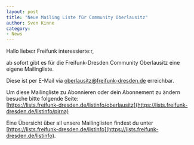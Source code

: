 ```yaml
---
layout: post
title: "Neue Mailing Liste für Community Oberlausitz"
author: Sven Kinne
category:
- News
---
```


Hallo liebe:r Freifunk interessierte:r,

ab sofort gibt es für die Freifunk-Dresden Community Oberlausitz eine eigene Mailingliste.

Diese ist per E-Mail via [oberlausitz@freifunk-dresden.de](mailto:pirna@freifunk-dresden.de) erreichbar.

Um diese Mailingliste zu Abonnieren oder dein Abonnement zu ändern besuche bitte folgende Seite:  
[https://lists.freifunk-dresden.de/listinfo/oberlausitz](https://lists.freifunk-dresden.de/listinfo/pirna)

Eine Übersicht über all unsere Mailinglisten findest du unter
[https://lists.freifunk-dresden.de/listinfo](https://lists.freifunk-dresden.de/listinfo).
